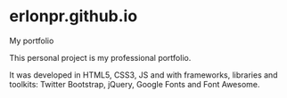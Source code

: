 # erlonpr.github.io
My portfolio


This personal project is my professional portfolio.

It was developed in HTML5, CSS3, JS and with frameworks, libraries and toolkits: Twitter Bootstrap, jQuery, Google Fonts and Font Awesome.
